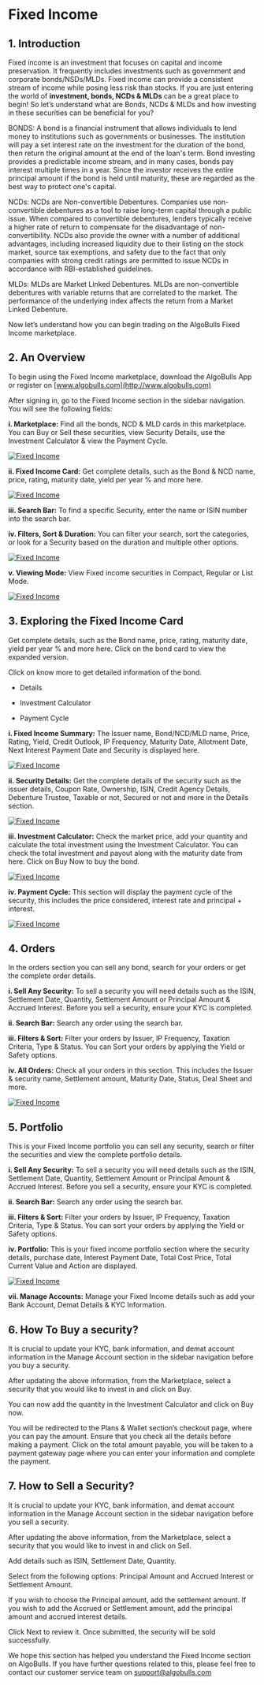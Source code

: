 # Fixed Income

## 1. Introduction

Fixed income is an investment that focuses on capital and income preservation. It frequently includes investments such as government and corporate bonds/NSDs/MLDs. Fixed income can provide a consistent stream of income while posing less risk than stocks.
If you are just entering the world of **investment, bonds, NCDs & MLDs** can be a great place to begin!
So let’s understand what are Bonds, NCDs & MLDs and how investing in these securities can be beneficial for you?

BONDS:
A bond is a financial instrument that allows individuals to lend money to institutions such as governments or businesses. The institution will pay a set interest rate on the investment for the duration of the bond, then return the original amount at the end of the loan's term.
Bond investing provides a predictable income stream, and in many cases, bonds pay interest multiple times in a year. Since the investor receives the entire principal amount if the bond is held until maturity, these are regarded as the best way to protect one's capital.

NCDs:
NCDs are Non-convertible Debentures. Companies use non-convertible debentures as a tool to raise long-term capital through a public issue. When compared to convertible debentures, lenders typically receive a higher rate of return to compensate for the disadvantage of non-convertibility.
NCDs also provide the owner with a number of additional advantages, including increased liquidity due to their listing on the stock market, source tax exemptions, and safety due to the fact that only companies with strong credit ratings are permitted to issue NCDs in accordance with RBI-established guidelines.

MLDs:
MLDs are Market Linked Debentures. MLDs are non-convertible debentures with variable returns that are correlated to the market. The performance of the underlying index affects the return from a Market Linked Debenture.

Now let’s understand how you can begin trading on the AlgoBulls Fixed Income marketplace.

## 2. An Overview

To begin using the Fixed Income marketplace, download the AlgoBulls App or register on [www.algobulls.com](http://www.algobulls.com)

After signing in, go to the Fixed Income section in the sidebar navigation. You will see the following fields:

**i. Marketplace:** Find all the bonds, NCD & MLD cards in this marketplace. You can Buy or Sell these securities, view Security Details, use the Investment Calculator & view the Payment Cycle.

[![Fixed Income](imgs/fixed_income_1.png "Click to Enlarge or Ctrl+Click to open in a new Tab")](imgs/bonds_marketplace_1fixed_income_1.png)

**ii. Fixed Income Card:** Get complete details, such as the Bond & NCD name, price, rating, maturity date, yield per year % and more here.

[![Fixed Income](imgs/fixed_income_card.png "Click to Enlarge or Ctrl+Click to open in a new Tab")](imgs/fixed_income_card.png)

**iii. Search Bar:** To find a specific Security, enter the name or ISIN number into the search bar.

**iv. Filters, Sort & Duration:** You can filter your search, sort the categories, or look for a Security based on the duration and multiple other options.

[![Fixed Income](imgs/fixed_income_search_and_filters.png "Click to Enlarge or Ctrl+Click to open in a new Tab")](imgs/fixed_income_search_and_filters.png)

**v. Viewing Mode:** View Fixed income securities in Compact, Regular or List Mode.

[![Fixed Income](imgs/fixed_income_viewing_mode.png "Click to Enlarge or Ctrl+Click to open in a new Tab")](imgs/fixed_income_viewing_mode.png)

## 3. Exploring the Fixed Income Card

Get complete details, such as the Bond name, price, rating, maturity date, yield per year % and more here. Click on the bond card to view the expanded version.

Click on know more to get detailed information of the bond.

* Details

* Investment Calculator

* Payment Cycle

**i. Fixed Income Summary:**  The Issuer name, Bond/NCD/MLD name, Price, Rating, Yield, Credit Outlook, IP Frequency, Maturity Date, Allotment Date, Next Interest Payment Date and Security is displayed here.

[![Fixed Income](imgs/fixed_income_summary.png "Click to Enlarge or Ctrl+Click to open in a new Tab")](imgs/fixed_income_summary.png)

**ii. Security Details:** Get the complete details of the security such as the issuer details, Coupon Rate, Ownership, ISIN, Credit Agency Details, Debenture Trustee, Taxable or not, Secured or not and more in the Details section.

[![Fixed Income](imgs/fixed_income_security_details.png "Click to Enlarge or Ctrl+Click to open in a new Tab")](imgs/fixed_income_security_details.png)

**iii. Investment Calculator:**  Check the market price, add your quantity and calculate the total investment using the Investment Calculator. You can check the total investment and payout along with the maturity date from here. Click on Buy Now to buy the bond.

[![Fixed Income](imgs/fixed_income_investment_calculator.png "Click to Enlarge or Ctrl+Click to open in a new Tab")](imgs/fixed_income_investment_calculator.png)

**iv. Payment Cycle:**  This section will display the payment cycle of the security, this includes the price considered, interest rate and principal + interest.

[![Fixed Income](imgs/fixed_income_payment_cycle.png "Click to Enlarge or Ctrl+Click to open in a new Tab")](imgs/fixed_income_payment_cycle.png)

## 4. Orders

In the orders section you can sell any bond, search for your orders or get the complete order details.

**i. Sell Any Security:** To sell a security you will need details such as the ISIN, Settlement Date, Quantity, Settlement Amount or Principal Amount & Accrued Interest. Before you sell a security, ensure your KYC is completed.

**ii. Search Bar:** Search any order using the search bar.

**iii. Filters & Sort:** Filter your orders by Issuer, IP Frequency, Taxation Criteria, Type & Status. You can Sort your orders by applying the Yield or Safety options.

**iv. All Orders:** Check all your orders in this section. This includes the Issuer & security name, Settlement amount, Maturity Date, Status, Deal Sheet and more.

[![Fixed Income](imgs/fixed_income_orders.png "Click to Enlarge or Ctrl+Click to open in a new Tab")](imgs/fixed_income_orders.png)

## 5. Portfolio

This is your Fixed Income portfolio you can sell any security, search or filter the securities and view the complete portfolio details.

**i. Sell Any Security:** To sell a security you will need details such as the ISIN, Settlement Date, Quantity, Settlement Amount or Principal Amount & Accrued Interest. Before you sell a security, ensure your KYC is completed.

**ii. Search Bar:** Search any order using the search bar.

**iii. Filters & Sort:** Filter your orders by Issuer, IP Frequency, Taxation Criteria, Type & Status. You can sort your orders by applying the Yield or Safety options.

**iv. Portfolio:** This is your fixed income portfolio section where the security details, purchase date, Interest Payment Date, Total Cost Price, Total Current Value and Action are displayed.

[![Fixed Income](imgs/fixed_income_portfolio.png "Click to Enlarge or Ctrl+Click to open in a new Tab")](imgs/fixed_income_portfolio.png)

**vii. Manage Accounts:** Manage your Fixed Income details such as add your Bank Account, Demat Details & KYC Information.

## 6. How To Buy a security?

It is crucial to update your KYC, bank information, and demat account information in the Manage Account section in the sidebar navigation before you buy a security.

After updating the above information, from the Marketplace, select a security that you would like to invest in and click on Buy.

You can now add the quantity in the Investment Calculator and click on Buy now.

You will be redirected to the Plans & Wallet section’s checkout page, where you can pay the amount. Ensure that you check all the details before making a payment. Click on the total amount payable, you will be taken to a payment gateway page where you can enter your information and complete the payment.


## 7. How to Sell a Security?

It is crucial to update your KYC, bank information, and demat account information in the Manage Account section in the sidebar navigation before you sell a security.

After updating the above information, from the Marketplace, select a security that you would like to invest in and click on Sell.

Add details such as ISIN, Settlement Date, Quantity.

Select from the following options: Principal Amount and Accrued Interest or Settlement Amount.

If you wish to choose the Principal amount, add the settlement amount. If you wish to add the Accrued or Settlement amount, add the principal amount and accrued interest details.

Click Next to review it. Once submitted, the security will be sold successfully.


We hope this section has helped you understand the Fixed Income section on AlgoBulls. If you have further questions related to this, please feel free to contact our customer service team on support@algobulls.com
